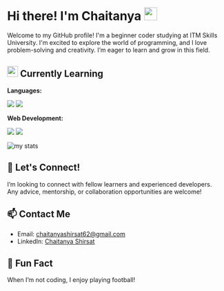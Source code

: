 # Hi there! I'm Chaitanya <img src="https://raw.githubusercontent.com/MartinHeinz/MartinHeinz/master/wave.gif" width="30px">


Welcome to my GitHub profile! I'm a beginner coder studying at ITM Skills University. I'm excited to explore the world of programming, and I love problem-solving and creativity. I’m eager to learn and grow in this field.

## <img src="https://raw.githubusercontent.com/rahulbanerjee26/githubProfileReadmeGenerator/main/gifs/code.gif" width="25px" style="vertical-align:"> Currently Learning

**Languages:**
  <p>
    <img src="https://img.shields.io/badge/python-%2314354C.svg?style=for-the-badge&logo=python&logoColor=white" />
    <img src="https://img.shields.io/badge/javascript-%23323330.svg?style=for-the-badge&logo=javascript&logoColor=%23F7DF1E" />
  </p>
  
**Web Development:**
  <p>
    <img src="https://img.shields.io/badge/html5-%23E34F26.svg?style=for-the-badge&logo=html5&logoColor=white" />
    <img src="https://img.shields.io/badge/css3-%231572B6.svg?style=for-the-badge&logo=css3&logoColor=white" />
  </p>
  
<img alt="my stats" src="https://github-readme-stats.vercel.app/api?username=Chaitanya-Dev26"/>


## 🤝 Let's Connect!
I’m looking to connect with fellow learners and experienced developers. Any advice, mentorship, or collaboration opportunities are welcome!

## 📫 Contact Me
- Email: [chaitanyashirsat62@gmail.com](mailto:chaitanyashirsat68@gmail.com)
- LinkedIn: [Chaitanya Shirsat](www.linkedin.com/in/chaitanyashirsat-dev)

## 🌟 Fun Fact
When I’m not coding, I enjoy playing football!
